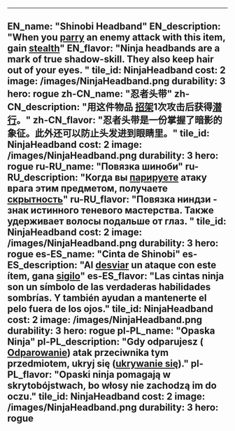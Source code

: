 ---

EN_name: "Shinobi Headband"
EN_description: "When you  <u>parry</u> an enemy attack with this item, gain <u>stealth</u>"
EN_flavor: "Ninja headbands are a mark of true shadow-skill. They also keep hair out of your eyes. "
tile_id: NinjaHeadband
cost: 2
image: /images/NinjaHeadband.png
durability: 3
hero: rogue
zh-CN_name: "忍者头带"
zh-CN_description: "用这件物品 <u>招架</u>1次攻击后获得<u>潜行</u>。"
zh-CN_flavor: "忍者头带是一份掌握了暗影的象征。此外还可以防止头发进到眼睛里。"
tile_id: NinjaHeadband
cost: 2
image: /images/NinjaHeadband.png
durability: 3
hero: rogue
ru-RU_name: "Повязка шиноби"
ru-RU_description: "Когда вы  <u>парируете</u> атаку врага этим предметом, получаете <u>скрытность</u>"
ru-RU_flavor: "Повязка ниндзи - знак истинного теневого мастерства. Также удерживает волосы подальше от глаз. "
tile_id: NinjaHeadband
cost: 2
image: /images/NinjaHeadband.png
durability: 3
hero: rogue
es-ES_name: "Cinta de Shinobi"
es-ES_description: "Al  <u>desviar</u> un ataque con este ítem, gana <u>sigilo</u>"
es-ES_flavor: "Las cintas ninja son un símbolo de las verdaderas habilidades sombrías. Y también ayudan a mantenerte el pelo fuera de los ojos."
tile_id: NinjaHeadband
cost: 2
image: /images/NinjaHeadband.png
durability: 3
hero: rogue
pl-PL_name: "Opaska Ninja"
pl-PL_description: "Gdy odparujesz ( <u>Odparowanie</u>) atak przeciwnika tym przedmiotem, ukryj się (<u>ukrywanie się</u>)."
pl-PL_flavor: "Opaski ninja pomagają w skrytobójstwach, bo włosy nie zachodzą im do oczu."
tile_id: NinjaHeadband
cost: 2
image: /images/NinjaHeadband.png
durability: 3
hero: rogue
---